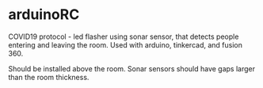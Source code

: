 # arduinoRC
COVID19 protocol - led flasher using sonar sensor, that detects people entering and leaving the room.
Used with arduino, tinkercad, and fusion 360.

Should be installed above the room. 
Sonar sensors should have gaps larger than the room thickness.
